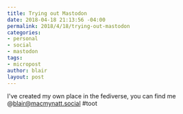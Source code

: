 ```yaml
---
title: Trying out Mastodon
date: 2018-04-18 21:13:56 -04:00
permalink: 2018/4/18/trying-out-mastodon
categories:
- personal
- social
- mastodon
tags:
- micropost
author: blair
layout: post
---
```


I've created my own place in the fediverse, you can find me @blair@macmynatt.social #toot

